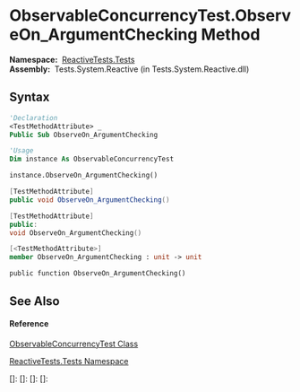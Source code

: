 # ObservableConcurrencyTest.ObserveOn\_ArgumentChecking Method

**Namespace:**  [ReactiveTests.Tests](ReactiveTests.Tests\ReactiveTests.Tests.md)  
**Assembly:**  Tests.System.Reactive (in Tests.System.Reactive.dll)

## Syntax

```vb
'Declaration
<TestMethodAttribute> _
Public Sub ObserveOn_ArgumentChecking
```

```vb
'Usage
Dim instance As ObservableConcurrencyTest

instance.ObserveOn_ArgumentChecking()
```

```csharp
[TestMethodAttribute]
public void ObserveOn_ArgumentChecking()
```

```c++
[TestMethodAttribute]
public:
void ObserveOn_ArgumentChecking()
```

```fsharp
[<TestMethodAttribute>]
member ObserveOn_ArgumentChecking : unit -> unit 
```

```jscript
public function ObserveOn_ArgumentChecking()
```

## See Also

#### Reference

[ObservableConcurrencyTest Class](ObservableConcurrencyTest\ObservableConcurrencyTest.md)

[ReactiveTests.Tests Namespace](ReactiveTests.Tests\ReactiveTests.Tests.md)

[]: 
[]: 
[]: 
[]: 